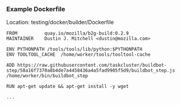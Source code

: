 ### Example Dockerfile

Location: testing/docker/builder/Dockerfile

```
FROM          quay.io/mozilla/b2g-build:0.2.9
MAINTAINER    Dustin J. Mitchell <dustin@mozilla.com>

ENV PYTHONPATH /tools/tools/lib/python:$PYTHONPATH
ENV TOOLTOOL_CACHE  /home/worker/tools/tooltool-cache

ADD https://raw.githubusercontent.com/taskcluster/buildbot-step/58a16f7370a8b4de7a4458436a4a5fad9905f5d9/buildbot_step.js /home/worker/bin/buildbot_step

RUN apt-get update && apt-get install -y wget

...
```
